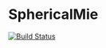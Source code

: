 # SphericalMie

[![Build Status](https://github.com/PaulOlyslager/SphericalMie.jl/actions/workflows/CI.yml/badge.svg?branch=main)](https://github.com/PaulOlyslager/SphericalMie.jl/actions/workflows/CI.yml?query=branch%3Amain)
